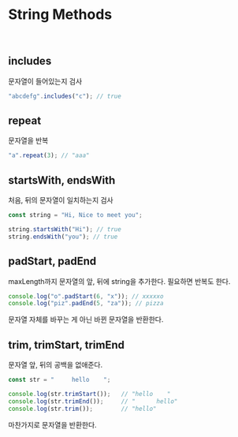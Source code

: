 # String Methods

<br>

## includes

문자열이 들어있는지 검사

```javascript
"abcdefg".includes("c"); // true
```

## repeat

문자열을 반복

```javascript
"a".repeat(3); // "aaa"
```

## startsWith, endsWith

처음, 뒤의 문자열이 일치하는지 검사

```javascript
const string = "Hi, Nice to meet you";

string.startsWith("Hi"); // true
string.endsWith("you"); // true
```

## padStart, padEnd

maxLength까지 문자열의 앞, 뒤에 string을 추가한다. 필요하면 반복도 한다.

```javascript
console.log("o".padStart(6, "x")); // xxxxxo
console.log("piz".padEnd(5, "za")); // pizza
```

문자열 자체를 바꾸는 게 아닌 바뀐 문자열을 반환한다.

## trim, trimStart, trimEnd

문자열 앞, 뒤의 공백을 없애준다.

```javascript
const str = "     hello    ";

console.log(str.trimStart());   // "hello    "
console.log(str.trimEnd());     // "      hello"
console.log(str.trim());        // "hello"
```

마찬가지로 문자열을 반환한다.
